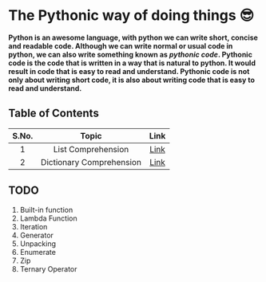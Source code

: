 # The Pythonic way of doing things 😎

**Python is an awesome language, with python we can write short, concise and readable code. Although we can write normal or usual code in python, we can also write something known as _pythonic code_. Pythonic code is the code that is written in a way that is natural to python. It would result in code that is easy to read and understand. Pythonic code is not only about writing short code, it is also about writing code that is easy to read and understand.**

## Table of Contents

| S.No. | Topic | Link |
| :---: | :---: | :---: |
| 1 | List Comprehension | [Link](/0.%20Python%20Basics/listComprehension.py) |
| 2 | Dictionary Comprehension | [Link](/0.%20Python%20Basics/dictionaryComprehension.py) |

## TODO

1. Built-in function
2. Lambda Function
3. Iteration
4. Generator
5. Unpacking
6. Enumerate
7. Zip
8. Ternary Operator
